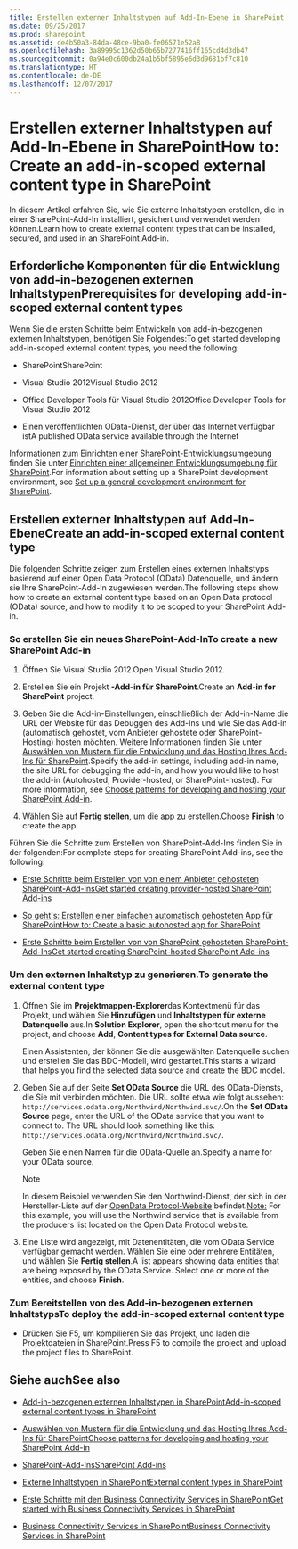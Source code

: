 ```yaml
---
title: Erstellen externer Inhaltstypen auf Add-In-Ebene in SharePoint
ms.date: 09/25/2017
ms.prod: sharepoint
ms.assetid: de4b50a3-84da-48ce-9ba0-fe06571e52a8
ms.openlocfilehash: 3a89995c1362d50b65b7277416ff165cd4d3db47
ms.sourcegitcommit: 0a94e0c600db24a1b5bf5895e6d3d9681bf7c810
ms.translationtype: HT
ms.contentlocale: de-DE
ms.lasthandoff: 12/07/2017
---
```

# <a name="create-an-add-in-scoped-external-content-type-in-sharepoint"></a><span data-ttu-id="45bdb-102">Erstellen externer Inhaltstypen auf Add-In-Ebene in SharePoint</span><span class="sxs-lookup"><span data-stu-id="45bdb-102">How to: Create an add-in-scoped external content type in SharePoint</span></span>

<span data-ttu-id="45bdb-103">In diesem Artikel erfahren Sie, wie Sie externe Inhaltstypen erstellen, die in einer SharePoint-Add-In installiert, gesichert und verwendet werden können.</span><span class="sxs-lookup"><span data-stu-id="45bdb-103">Learn how to create external content types that can be installed, secured, and used in an SharePoint Add-in.</span></span>

## <a name="prerequisites-for-developing-add-in-scoped-external-content-types"></a><span data-ttu-id="45bdb-104">Erforderliche Komponenten für die Entwicklung von add-in-bezogenen externen Inhaltstypen</span><span class="sxs-lookup"><span data-stu-id="45bdb-104">Prerequisites for developing add-in-scoped external content types</span></span>
<span data-ttu-id="45bdb-105"><a name="bkmk_Prerequisites"> </a></span><span class="sxs-lookup"><span data-stu-id="45bdb-105"><a name="bkmk_Prerequisites"> </a></span></span>

<span data-ttu-id="45bdb-106">Wenn Sie die ersten Schritte beim Entwickeln von add-in-bezogenen externen Inhaltstypen, benötigen Sie Folgendes:</span><span class="sxs-lookup"><span data-stu-id="45bdb-106">To get started developing add-in-scoped external content types, you need the following:</span></span>
  
    
    

- <span data-ttu-id="45bdb-107">SharePoint</span><span class="sxs-lookup"><span data-stu-id="45bdb-107">SharePoint</span></span>
    
  
- <span data-ttu-id="45bdb-108">Visual Studio 2012</span><span class="sxs-lookup"><span data-stu-id="45bdb-108">Visual Studio 2012</span></span>
    
  
- <span data-ttu-id="45bdb-109">Office Developer Tools für Visual Studio 2012</span><span class="sxs-lookup"><span data-stu-id="45bdb-109">Office Developer Tools for Visual Studio 2012</span></span>
    
  
- <span data-ttu-id="45bdb-110">Einen veröffentlichten OData-Dienst, der über das Internet verfügbar ist</span><span class="sxs-lookup"><span data-stu-id="45bdb-110">A published OData service available through the Internet</span></span>
    
  
<span data-ttu-id="45bdb-111">Informationen zum Einrichten einer SharePoint-Entwicklungsumgebung finden Sie unter  [Einrichten einer allgemeinen Entwicklungsumgebung für SharePoint](set-up-a-general-development-environment-for-sharepoint.md).</span><span class="sxs-lookup"><span data-stu-id="45bdb-111">For information about setting up a SharePoint development environment, see  [Set up a general development environment for SharePoint](set-up-a-general-development-environment-for-sharepoint.md).</span></span>
  
    
    

## <a name="create-an-add-in-scoped-external-content-type"></a><span data-ttu-id="45bdb-112">Erstellen externer Inhaltstypen auf Add-In-Ebene</span><span class="sxs-lookup"><span data-stu-id="45bdb-112">Create an add-in-scoped external content type</span></span>
<span data-ttu-id="45bdb-113"><a name="bkmk_CreateECT"> </a></span><span class="sxs-lookup"><span data-stu-id="45bdb-113"><a name="bkmk_CreateECT"> </a></span></span>

<span data-ttu-id="45bdb-114">Die folgenden Schritte zeigen zum Erstellen eines externen Inhaltstyps basierend auf einer Open Data Protocol (OData) Datenquelle, und ändern sie Ihre SharePoint-Add-In zugewiesen werden.</span><span class="sxs-lookup"><span data-stu-id="45bdb-114">The following steps show how to create an external content type based on an Open Data protocol (OData) source, and how to modify it to be scoped to your SharePoint Add-in.</span></span>
  
    
    

### <a name="to-create-a-new-sharepoint-add-in"></a><span data-ttu-id="45bdb-115">So erstellen Sie ein neues SharePoint-Add-In</span><span class="sxs-lookup"><span data-stu-id="45bdb-115">To create a new SharePoint Add-in</span></span>


1. <span data-ttu-id="45bdb-116">Öffnen Sie Visual Studio 2012.</span><span class="sxs-lookup"><span data-stu-id="45bdb-116">Open Visual Studio 2012.</span></span>
    
  
2. <span data-ttu-id="45bdb-117">Erstellen Sie ein Projekt **-Add-in für SharePoint**.</span><span class="sxs-lookup"><span data-stu-id="45bdb-117">Create an **Add-in for SharePoint** project.</span></span>
    
  
3. <span data-ttu-id="45bdb-p101">Geben Sie die Add-in-Einstellungen, einschließlich der Add-in-Name die URL der Website für das Debuggen des Add-Ins und wie Sie das Add-in (automatisch gehostet, vom Anbieter gehostete oder SharePoint-Hosting) hosten möchten. Weitere Informationen finden Sie unter  [Auswählen von Mustern für die Entwicklung und das Hosting Ihres Add-Ins für SharePoint](http://msdn.microsoft.com/library/05ce5435-0a03-4ddc-976b-c33b08d03457%28Office.15%29.aspx).</span><span class="sxs-lookup"><span data-stu-id="45bdb-p101">Specify the add-in settings, including add-in name, the site URL for debugging the add-in, and how you would like to host the add-in (Autohosted, Provider-hosted, or SharePoint-hosted). For more information, see  [Choose patterns for developing and hosting your SharePoint Add-in](http://msdn.microsoft.com/library/05ce5435-0a03-4ddc-976b-c33b08d03457%28Office.15%29.aspx).</span></span>
    
  
4. <span data-ttu-id="45bdb-120">Wählen Sie auf **Fertig stellen**, um die app zu erstellen.</span><span class="sxs-lookup"><span data-stu-id="45bdb-120">Choose **Finish** to create the app.</span></span>
    
  
<span data-ttu-id="45bdb-121">Führen Sie die Schritte zum Erstellen von SharePoint-Add-Ins finden Sie in der folgenden:</span><span class="sxs-lookup"><span data-stu-id="45bdb-121">For complete steps for creating SharePoint Add-ins, see the following:</span></span>
  
    
    

-  <span data-ttu-id="45bdb-122">[Erste Schritte beim Erstellen von von einem Anbieter gehosteten SharePoint-Add-Ins](http://msdn.microsoft.com/library/3038dd73-41ee-436f-8c78-ef8e6869bf7b%28Office.15%29.aspx)</span><span class="sxs-lookup"><span data-stu-id="45bdb-122">[Get started creating provider-hosted SharePoint Add-ins](http://msdn.microsoft.com/library/3038dd73-41ee-436f-8c78-ef8e6869bf7b%28Office.15%29.aspx)</span></span>
    
  
-  <span data-ttu-id="45bdb-123">[So geht's: Erstellen einer einfachen automatisch gehosteten App für SharePoint](http://msdn.microsoft.com/library/0572894d-c437-4b7d-8ac6-8405496e2145%28Office.15%29.aspx)</span><span class="sxs-lookup"><span data-stu-id="45bdb-123">[How to: Create a basic autohosted app for SharePoint](http://msdn.microsoft.com/library/0572894d-c437-4b7d-8ac6-8405496e2145%28Office.15%29.aspx)</span></span>
    
  
-  <span data-ttu-id="45bdb-124">[Erste Schritte beim Erstellen von von SharePoint gehosteten SharePoint-Add-Ins](http://msdn.microsoft.com/library/1b992485-6efe-4ea4-a18c-221689b0b66f%28Office.15%29.aspx)</span><span class="sxs-lookup"><span data-stu-id="45bdb-124">[Get started creating SharePoint-hosted SharePoint Add-ins](http://msdn.microsoft.com/library/1b992485-6efe-4ea4-a18c-221689b0b66f%28Office.15%29.aspx)</span></span>
    
  

### <a name="to-generate-the-external-content-type"></a><span data-ttu-id="45bdb-125">Um den externen Inhaltstyp zu generieren.</span><span class="sxs-lookup"><span data-stu-id="45bdb-125">To generate the external content type</span></span>


1. <span data-ttu-id="45bdb-126">Öffnen Sie im **Projektmappen-Explorer**das Kontextmenü für das Projekt, und wählen Sie **Hinzufügen** und **Inhaltstypen für externe Datenquelle** aus.</span><span class="sxs-lookup"><span data-stu-id="45bdb-126">In **Solution Explorer**, open the shortcut menu for the project, and choose **Add**, **Content types for External Data source**.</span></span>
    
    <span data-ttu-id="45bdb-127">Einen Assistenten, der können Sie die ausgewählten Datenquelle suchen und erstellen Sie das BDC-Modell, wird gestartet.</span><span class="sxs-lookup"><span data-stu-id="45bdb-127">This starts a wizard that helps you find the selected data source and create the BDC model.</span></span>
    
  
2. <span data-ttu-id="45bdb-p102">Geben Sie auf der Seite **Set OData Source** die URL des OData-Diensts, die Sie mit verbinden möchten. Die URL sollte etwa wie folgt aussehen: `http://services.odata.org/Northwind/Northwind.svc/`.</span><span class="sxs-lookup"><span data-stu-id="45bdb-p102">On the **Set OData Source** page, enter the URL of the OData service that you want to connect to. The URL should look something like this: `http://services.odata.org/Northwind/Northwind.svc/`.</span></span>
    
    <span data-ttu-id="45bdb-130">Geben Sie einen Namen für die OData-Quelle an.</span><span class="sxs-lookup"><span data-stu-id="45bdb-130">Specify a name for your OData source.</span></span>
    
    > [!NOTE]
    > <span data-ttu-id="45bdb-131">In diesem Beispiel verwenden Sie den Northwind-Dienst, der sich in der Hersteller-Liste auf der [OpenData Protocol-Website](http://www.odata.org) befindet.</span><span class="sxs-lookup"><span data-stu-id="45bdb-131">[Note:](http://www.odata.org) For this example, you will use the Northwind service that is available from the producers list located on the  Open Data Protocol website.</span></span> 

3. <span data-ttu-id="45bdb-p103">Eine Liste wird angezeigt, mit Datenentitäten, die vom OData Service verfügbar gemacht werden. Wählen Sie eine oder mehrere Entitäten, und wählen Sie **Fertig stellen**.</span><span class="sxs-lookup"><span data-stu-id="45bdb-p103">A list appears showing data entities that are being exposed by the OData Service. Select one or more of the entities, and choose **Finish**.</span></span>
    
  

### <a name="to-deploy-the-add-in-scoped-external-content-type"></a><span data-ttu-id="45bdb-134">Zum Bereitstellen von des Add-in-bezogenen externen Inhaltstyps</span><span class="sxs-lookup"><span data-stu-id="45bdb-134">To deploy the add-in-scoped external content type</span></span>


- <span data-ttu-id="45bdb-135">Drücken Sie F5, um kompilieren Sie das Projekt, und laden die Projektdateien in SharePoint.</span><span class="sxs-lookup"><span data-stu-id="45bdb-135">Press F5 to compile the project and upload the project files to SharePoint.</span></span>
    
  

## <a name="see-also"></a><span data-ttu-id="45bdb-136">Siehe auch</span><span class="sxs-lookup"><span data-stu-id="45bdb-136">See also</span></span>
<span data-ttu-id="45bdb-137"><a name="bk_addresources"> </a></span><span class="sxs-lookup"><span data-stu-id="45bdb-137"><a name="bk_addresources"> </a></span></span>


-  [<span data-ttu-id="45bdb-138">Add-in-bezogenen externen Inhaltstypen in SharePoint</span><span class="sxs-lookup"><span data-stu-id="45bdb-138">Add-in-scoped external content types in SharePoint</span></span>](add-in-scoped-external-content-types-in-sharepoint.md)
    
  
-  <span data-ttu-id="45bdb-139">[Auswählen von Mustern für die Entwicklung und das Hosting Ihres Add-Ins für SharePoint](http://msdn.microsoft.com/library/05ce5435-0a03-4ddc-976b-c33b08d03457%28Office.15%29.aspx)</span><span class="sxs-lookup"><span data-stu-id="45bdb-139">[Choose patterns for developing and hosting your SharePoint Add-in](http://msdn.microsoft.com/library/05ce5435-0a03-4ddc-976b-c33b08d03457%28Office.15%29.aspx)</span></span>
    
  
-  <span data-ttu-id="45bdb-140">[SharePoint-Add-Ins](http://msdn.microsoft.com/library/cd1eda9e-8e54-4223-93a9-a6ea0d18df70%28Office.15%29.aspx)</span><span class="sxs-lookup"><span data-stu-id="45bdb-140">[SharePoint Add-ins](http://msdn.microsoft.com/library/cd1eda9e-8e54-4223-93a9-a6ea0d18df70%28Office.15%29.aspx)</span></span>
    
  
-  [<span data-ttu-id="45bdb-141">Externe Inhaltstypen in SharePoint</span><span class="sxs-lookup"><span data-stu-id="45bdb-141">External content types in SharePoint</span></span>](external-content-types-in-sharepoint.md)
    
  
-  [<span data-ttu-id="45bdb-142">Erste Schritte mit den Business Connectivity Services in SharePoint</span><span class="sxs-lookup"><span data-stu-id="45bdb-142">Get started with Business Connectivity Services in SharePoint</span></span>](get-started-with-business-connectivity-services-in-sharepoint.md)
    
  
-  [<span data-ttu-id="45bdb-143">Business Connectivity Services in SharePoint</span><span class="sxs-lookup"><span data-stu-id="45bdb-143">Business Connectivity Services in SharePoint</span></span>](business-connectivity-services-in-sharepoint.md)
    
  

